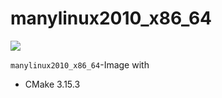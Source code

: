 # manylinux2010_x86_64

[![](https://images.microbadger.com/badges/version/oberbichler/manylinux2010_x86_64.svg)](https://microbadger.com/images/oberbichler/manylinux2010_x86_64 "Get your own version badge on microbadger.com")

`manylinux2010_x86_64`-Image with
- CMake 3.15.3
